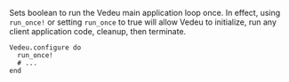 Sets boolean to run the Vedeu main application loop once. In effect,
using `run_once!` or setting `run_once` to true will allow Vedeu to
initialize, run any client application code, cleanup, then terminate.

    Vedeu.configure do
      run_once!
      # ...
    end
